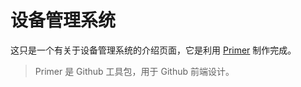 # 设备管理系统

这只是一个有关于设备管理系统的介绍页面，它是利用 [Primer](https://github.com/primer/primer) 制作完成。
> 
> Primer 是 Github 工具包，用于 Github 前端设计。

